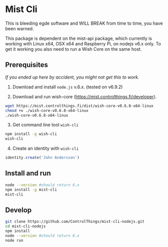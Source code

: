 # Mist Cli

This is bleeding egde software and WILL BREAK from time to time, you have been warned.

This package is dependent on the mist-api package, which currently is working with Linux x64, OSX x64 and Raspberry Pi, on nodejs v6.x only. To get it working you also need to run a Wish Core on the same host.

## Prerequisites

*If you ended up here by accident, you might not get this to work.*

1) Download and install `node.js` v.6.x. (tested on v6.9.2)

2) Download and run wish-core (https://mist.controlthings.fi/developer).

```sh
wget https://mist.controlthings.fi/dist/wish-core-v0.6.8-x64-linux
chmod +x ./wish-core-v0.6.8-x64-linux
./wish-core-v0.6.8-x64-linux
```

3) Get command line tool `wish-cli`

```sh
npm install -g wish-cli
wish-cli
```

4)  Create an identity with `wish-cli`

```javascript
identity.create('John Andersson')
```

## Install and run

```sh
node --version #should return 6.x
npm install -g mist-cli
mist-cli
```

## Develop

```sh
git clone https://github.com/ControlThings/mist-cli-nodejs.git
cd mist-cli-nodejs
npm install
node --version #should return 6.x
node run
```



